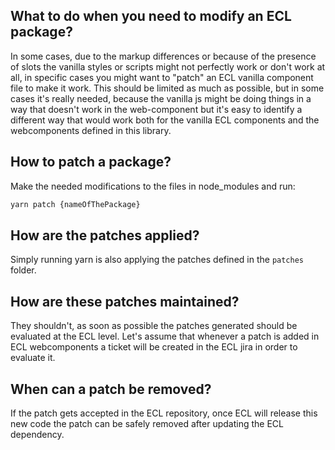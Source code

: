 ## What to do when you need to modify an ECL package?

In some cases, due to the markup differences or because of the presence of slots the vanilla styles or scripts might not perfectly work or don't work at all, in specific cases you might want to "patch" an ECL vanilla component file to make it work.
This should be limited as much as possible, but in some cases it's really needed, because the vanilla js might be doing things in a way that doesn't work in the web-component but it's easy to identify a different way that would work both for the vanilla ECL components and the webcomponents defined in this library.

## How to patch a package?

Make the needed modifications to the files in node_modules and run:

```bash
yarn patch {nameOfThePackage}
```

## How are the patches applied?

Simply running yarn is also applying the patches defined in the `patches` folder.

## How are these patches maintained?

They shouldn't, as soon as possible the patches generated should be evaluated at the ECL level.
Let's assume that whenever a patch is added in ECL webcomponents a ticket will be created in the ECL jira in order to evaluate it.

## When can a patch be removed?

If the patch gets accepted in the ECL repository, once ECL will release this new code the patch can be safely removed after updating the ECL dependency.
